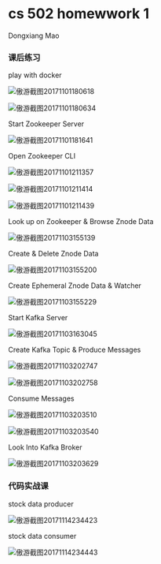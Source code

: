 # cs 502 homewwork 1

Dongxiang Mao

### 课后练习

play with docker

![傲游截图20171101180618](D:\2017\cs-502\week1\傲游截图20171101180618.png)



![傲游截图20171101180634](D:\2017\cs-502\week1\傲游截图20171101180634.png)

Start Zookeeper Server

![傲游截图20171101181641](D:\2017\cs-502\week1\傲游截图20171101181641.png)

Open Zookeeper CLI

![傲游截图20171101211357](D:\2017\cs-502\week1\傲游截图20171101211357.png)

![傲游截图20171101211414](D:\2017\cs-502\week1\傲游截图20171101211414.png)

![傲游截图20171101211439](D:\2017\cs-502\week1\傲游截图20171101211439.png)

Look up on Zookeeper & Browse Znode Data

![傲游截图20171103155139](D:\2017\cs-502\week1\傲游截图20171103155139.png)

Create & Delete Znode Data

![傲游截图20171103155200](D:\2017\cs-502\week1\傲游截图20171103155200.png)

Create Ephemeral Znode Data & Watcher

![傲游截图20171103155229](D:\2017\cs-502\week1\傲游截图20171103155229.png)

Start Kafka Server

![傲游截图20171103163045](D:\2017\cs-502\week1\傲游截图20171103163045.png)

Create Kafka Topic & Produce Messages

![傲游截图20171103202747](D:\2017\cs-502\week1\傲游截图20171103202747.png)

![傲游截图20171103202758](D:\2017\cs-502\week1\傲游截图20171103202758.png)

Consume Messages

![傲游截图20171103203510](D:\2017\cs-502\week1\傲游截图20171103203510.png)

![傲游截图20171103203540](D:\2017\cs-502\week1\傲游截图20171103203540.png)

Look Into Kafka Broker

![傲游截图20171103203629](D:\2017\cs-502\week1\傲游截图20171103203629.png)

### 代码实战课

stock data producer 



![傲游截图20171114234423](D:\2017\cs-502\week1\傲游截图20171114234423.png)

stock data consumer

![傲游截图20171114234443](D:\2017\cs-502\week1\傲游截图20171114234443.png)